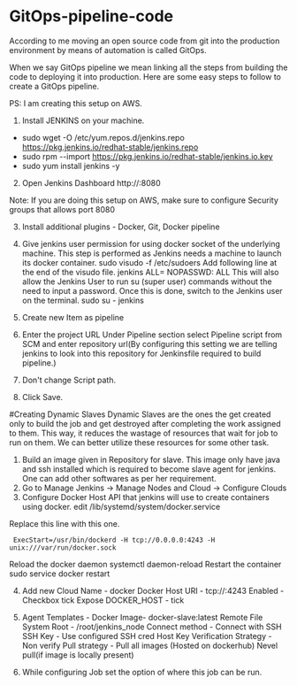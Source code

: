 # GitOps-pipeline-code
According to me moving an open source code from git into the production environment by means of automation is called GitOps. 

When we say GitOps pipeline we mean linking all the steps from building the code to deploying it into production. 
Here are some easy steps to follow to create a GitOps pipeline.

PS: I am creating this setup on AWS. 

1. Install JENKINS on your machine. 
  - sudo wget -O /etc/yum.repos.d/jenkins.repo     https://pkg.jenkins.io/redhat-stable/jenkins.repo
  - sudo rpm --import https://pkg.jenkins.io/redhat-stable/jenkins.io.key
  - sudo yum install jenkins -y 

2. Open Jenkins Dashboard
http://<IP>:8080

Note: If you are doing this setup on AWS, make sure to configure Security groups that allows port 8080

3. Install additional plugins - Docker, Git, Docker pipeline
  
4. Give jenkins user permission for using docker socket of the underlying machine. This step is performed as Jenkins needs a machine to launch its docker container. 
 sudo visudo -f /etc/sudoers
  Add following line at the end of the visudo file.
 jenkins ALL= NOPASSWD: ALL
   This will also allow the Jenkins User to run su (super user) commands without the need to input a password. Once this is done, switch to the Jenkins user on the terminal.
 sudo su - jenkins
  
5. Create new Item as pipeline

6. Enter  the project URL
  Under Pipeline section select Pipeline script from SCM and enter repository url(By configuring this setting we are telling jenkins to look into this repository for Jenkinsfile required to build pipeline.)
7. Don't change Script path. 
8. Click Save. 
  
  
#Creating Dynamic Slaves
  Dynamic Slaves are the ones the get created only to build the job and get destroyed after completing the work assigned to them. This way, it reduces the wastage of resources that wait for job to run on them. We can better utilize these resources for some other task. 
  1. Build an image given in Repository for slave. This image only have java and ssh installed which is required to become slave agent for jenkins. One can add other softwares as per her requirement.
  2. Go to Manage Jenkins -> Manage Nodes and Cloud -> Configure Clouds
  3. Configure Docker Host API that jenkins will use to create containers using docker. 
  edit /lib/systemd/system/docker.service
  
  Replace this line with this one.
  
     ExecStart=/usr/bin/dockerd -H tcp://0.0.0.0:4243 -H unix:///var/run/docker.sock
  Reload the docker daemon
     systemctl daemon-reload
  Restart the container
     sudo service docker restart
  
 4. Add new Cloud 
  Name - docker
  Docker Host URI - tcp://<ip>:4243
  Enabled - Checkbox tick
  Expose DOCKER_HOST - tick
  
 5. Agent Templates - 
  Docker Image- docker-slave:latest
  Remote File System Root - /root/jenkins_node
  Connect method - Connect with SSH
  SSH Key - Use configured SSH cred
  Host Key Verification Strategy - Non verify
  Pull strategy - Pull all images (Hosted on dockerhub)
                Nevel pull(if image is locally present)
  
  6. While configuring Job set the option of where this job can be run. 
  
